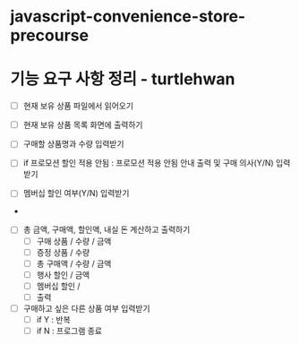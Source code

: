# javascript-convenience-store-precourse

# 기능 요구 사항 정리 - turtlehwan

- [ ] 현재 보유 상품 파일에서 읽어오기
- [ ] 현재 보유 상품 목록 화면에 출력하기
- [ ] 구매할 상품명과 수량 입력받기

- [ ] if 프로모션 할인 적용 안됨 : 
        프로모션 적용 안됨 안내 출력 및 구매 의사(Y/N) 입력받기
- [ ] 멤버십 할인 여부(Y/N) 입력받기
- 
- [ ] 총 금액, 구매액, 할인액, 내실 돈 계산하고 출력하기
  - [ ] 구매 상품   /   수량 / 금액
  - [ ] 증정 상품   /   수량
  - [ ] 총 구매액   / 수량 / 금액
  - [ ] 행사 할인   / 금액
  - [ ] 멤버십 할인 / 
  - [ ] 출력
- [ ] 구매하고 싶은 다른 상품 여부 입력받기
  - [ ] if Y : 반복
  - [ ] if N : 프로그램 종료
